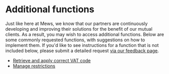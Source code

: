 # Additional functions

Just like here at Mews, we know that our partners are continuously developing and improving their solutions for the
benefit of our mutual clients. As a result, you may wish to access additional functions.
Below are some commonly requested functions, with suggestions on how to implement them.
If you'd like to see instructions for a function that is not included below, please submit a detailed request [via our feedback
page](https://feedback.mews.com/forums/919087-marketplace-app-store-integrations?category_id=353524).

* [Retrieve and apply correct VAT code](vat-codes.md)
* [Manage restrictions](manage-restrictions.md)
